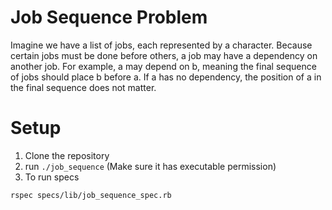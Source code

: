 # Job Sequence Problem

Imagine we have a list of jobs, each represented by a character. Because certain jobs must be
done before others, a job may have a dependency on another job. For example, a may depend
on b, meaning the final sequence of jobs should place b before a. If a has no dependency, the
position of a in the final sequence does not matter.

# Setup

1) Clone the repository
2) run `./job_sequence` (Make sure it has executable permission)
3) To run specs

  `rspec specs/lib/job_sequence_spec.rb`


